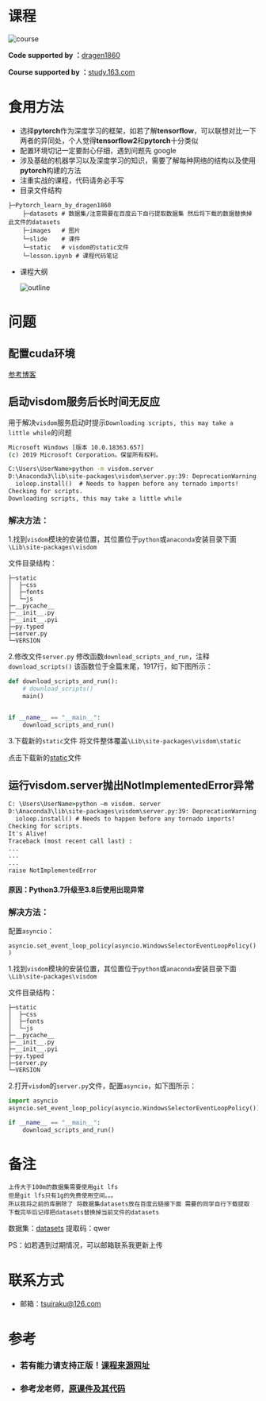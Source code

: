# 课程

![course](images/course.jpg)

**Code supported by ：**[dragen1860](https://github.com/dragen1860)

**Course supported by ：**[study.163.com](https://study.163.com/course/introduction.htm?share=2&shareId=480000001847407&courseId=1208894818&_trace_c_p_k2_=8a8366d9089e4893bd047e62)

# 食用方法

- 选择**pytorch**作为深度学习的框架，如若了解**tensorflow**，可以联想对比一下两者的异同处，个人觉得**tensorflow2**和**pytorch**十分类似
- 配置环境切记一定要耐心仔细，遇到问题先 google
- 涉及基础的机器学习以及深度学习的知识，需要了解每种网络的结构以及使用**pytorch**构建的方法
- 注重实战的课程，代码请务必手写
- 目录文件结构

```
├─Pytorch_learn_by_dragen1860
	├─datasets # 数据集/注意需要在百度云下自行提取数据集 然后将下载的数据替换掉此文件的datasets
	├─images   # 图片
	└─slide    # 课件
	└─static   # visdom的static文件
	└─lesson.ipynb # 课程代码笔记
```



- 课程大纲

  ![outline](images/outline.png)

# 问题



## 配置cuda环境

[参考博客](https://blog.csdn.net/Mind_programmonkey/article/details/99688839)

## 启动visdom服务后长时间无反应

用于解决`visdom`服务启动时提示`Downloading scripts, this may take a little while`的问题

```cmd
Microsoft Windows [版本 10.0.18363.657]
(c) 2019 Microsoft Corporation。保留所有权利。

C:\Users\UserName>python -m visdom.server
D:\Anaconda3\lib\site-packages\visdom\server.py:39: DeprecationWarning: zmq.eventloop.ioloop is deprecated in pyzmq 17. pyzmq now works with default tornado and asyncio eventloops.
  ioloop.install()  # Needs to happen before any tornado imports!
Checking for scripts.
Downloading scripts, this may take a little while
```

### 解决方法：

1.找到`visdom`模块的安装位置，其位置位于`python`或`anaconda`安装目录下面`\Lib\site-packages\visdom`

文件目录结构：

```
├─static
│  ├─css
│  ├─fonts
│  └─js
├─__pycache__
├─__init__.py
├─__init__.pyi
├─py.typed
├─server.py
└─VERSION
```

2.修改文件`server.py` 修改函数`download_scripts_and_run`，注释`download_scripts()` 该函数位于全篇末尾，1917行，如下图所示：

```python
def download_scripts_and_run():
    # download_scripts()
    main()


if __name__ == "__main__":
    download_scripts_and_run()
```

3.下载新的`static`文件  将文件整体覆盖`\Lib\site-packages\visdom\static`

点击下载新的[static](https://github.com/tsuirak/skills/tree/master/Pytorch/Pytorch_learn_by_dragen1860/static)文件



## 运行visdom.server抛出NotImplementedError异常

```cmd
C: \Users\UserName>python —m visdom. server
D:\Anaconda3\lib\site-packages\visdom\server.py:39: DeprecationWarning: zmq.eventloop.ioloop is deprecated in pyzmq 17. pyzmq now works with default tornado and asyncio eventloops.
  ioloop.install() # Needs to happen before any tornado imports!
Checking for scripts.
It's Alive!
Traceback (most recent call last) :
...
...
...
raise NotImplementedError
```

#### 原因：Python3.7升级至3.8后使用出现异常

### 解决方法：

配置`asyncio`：

`asyncio.set_event_loop_policy(asyncio.WindowsSelectorEventLoopPolicy())`

1.找到`visdom`模块的安装位置，其位置位于`python`或`anaconda`安装目录下面`\Lib\site-packages\visdom`

文件目录结构：

```
├─static
│  ├─css
│  ├─fonts
│  └─js
├─__pycache__
├─__init__.py
├─__init__.pyi
├─py.typed
├─server.py
└─VERSION
```

2.打开`visdom`的`server.py`文件，配置`asyncio`，如下图所示：

```python
import asyncio
asyncio.set_event_loop_policy(asyncio.WindowsSelectorEventLoopPolicy())

if __name__ == "__main__":
    download_scripts_and_run()
```



# 备注

```
上传大于100m的数据集需要使用git lfs
但是git lfs只有1g的免费使用空间。。。
所以我将之前的库删除了 将数据集datasets放在百度云链接下面 需要的同学自行下载提取 下载完毕后记得把datasets替换掉当前文件的datasets
```

数据集：[datasets](https://pan.baidu.com/s/1gI_NnDsvlaw3eq0Fo3h-Fg  )
提取码：qwer

PS：如若遇到过期情况，可以邮箱联系我更新上传

# 联系方式

- 邮箱：tsuiraku@126.com



# 参考

- ### 若有能力请支持正版！[课程来源网址](https://study.163.com/course/introduction.htm?share=2&shareId=480000001847407&courseId=1208894818&_trace_c_p_k2_=8a8366d9089e4893bd047e)

- ### 参考龙老师，[原课件及其代码](https://github.com/dragen1860/Deep-Learning-with-PyTorch-Tutorials)

